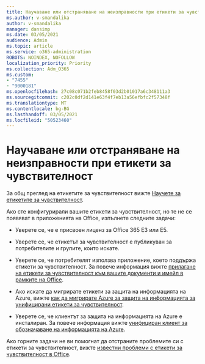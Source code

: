 ```yaml
---
title: Научаване или отстраняване на неизправности при етикети за чувствителност
ms.author: v-smandalika
author: v-smandalika
manager: dansimp
ms.date: 03/05/2021
audience: Admin
ms.topic: article
ms.service: o365-administration
ROBOTS: NOINDEX, NOFOLLOW
localization_priority: Priority
ms.collection: Adm_O365
ms.custom:
- "7455"
- "9000181"
ms.openlocfilehash: 27c08c071b2feb8458f03d2b01017a6c348111a3
ms.sourcegitcommit: c202c0df2d141e63f4f7eb13a56efbfc2f57348f
ms.translationtype: MT
ms.contentlocale: bg-BG
ms.lasthandoff: 03/05/2021
ms.locfileid: "50523460"
---
```

# <a name="learn-about-or-troubleshoot-sensitivity-labels"></a>Научаване или отстраняване на неизправности при етикети за чувствителност

За общ преглед на етикетите за чувствителност вижте [Научете за етикетите за чувствителност](https://docs.microsoft.com/microsoft-365/compliance/sensitivity-labels).

Ако сте конфигурирали вашите етикети за чувствителност, но те не се появяват в приложенията на Office, изпълнете следните задачи:

- Уверете се, че е присвоен лиценз за Office 365 E3 или E5.

- Уверете се, че етикетът за чувствителност е публикуван за потребителите и групите, които искате.

- Уверете се, че потребителят използва приложение, което поддържа етикети за чувствителност. За повече информация вижте [прилагане на етикети за чувствителност към вашите документи и имейл в рамките на Office](https://support.microsoft.com/topic/apply-sensitivity-labels-to-your-files-and-email-in-office-2f96e7cd-d5a4-403b-8bd7-4cc636bae0f9).

- Ако искате да мигрирате етикети за защита на информацията на Azure, вижте [как да мигрирате Azure за защита на информацията за унифицирани етикети за чувствителност](https://docs.microsoft.com/azure/information-protection/configure-policy-migrate-labels).

- Уверете се, че клиентът за защита на информацията на Azure е инсталиран. За повече информация вижте [унифициран клиент за обозначаване на информацията на Azure](https://docs.microsoft.com/azure/information-protection/rms-client/unifiedlabelingclient-version-release-history).

Ако горните задачи не ви помогнат да отстраните проблемите си с етикети за чувствителност, вижте [известни проблеми с етикети за чувствителност в Office](https://support.microsoft.com/topic/known-issues-with-sensitivity-labels-in-office-b169d687-2bbd-4e21-a440-7da1b2743edc).
